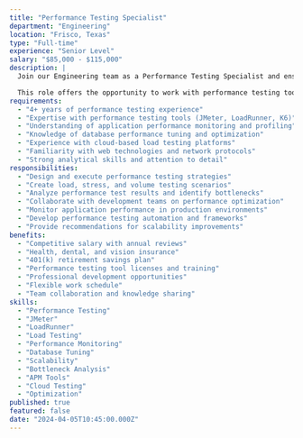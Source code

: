 ```yaml
---
title: "Performance Testing Specialist"
department: "Engineering"
location: "Frisco, Texas"
type: "Full-time"
experience: "Senior Level"
salary: "$85,000 - $115,000"
description: |
  Join our Engineering team as a Performance Testing Specialist and ensure our applications perform optimally under various load conditions. You'll design and execute performance testing strategies that guarantee excellent user experiences at scale.

  This role offers the opportunity to work with performance testing tools and contribute to our scalability initiatives.
requirements:
  - "4+ years of performance testing experience"
  - "Expertise with performance testing tools (JMeter, LoadRunner, K6)"
  - "Understanding of application performance monitoring and profiling"
  - "Knowledge of database performance tuning and optimization"
  - "Experience with cloud-based load testing platforms"
  - "Familiarity with web technologies and network protocols"
  - "Strong analytical skills and attention to detail"
responsibilities:
  - "Design and execute performance testing strategies"
  - "Create load, stress, and volume testing scenarios"
  - "Analyze performance test results and identify bottlenecks"
  - "Collaborate with development teams on performance optimization"
  - "Monitor application performance in production environments"
  - "Develop performance testing automation and frameworks"
  - "Provide recommendations for scalability improvements"
benefits:
  - "Competitive salary with annual reviews"
  - "Health, dental, and vision insurance"
  - "401(k) retirement savings plan"
  - "Performance testing tool licenses and training"
  - "Professional development opportunities"
  - "Flexible work schedule"
  - "Team collaboration and knowledge sharing"
skills:
  - "Performance Testing"
  - "JMeter"
  - "LoadRunner"
  - "Load Testing"
  - "Performance Monitoring"
  - "Database Tuning"
  - "Scalability"
  - "Bottleneck Analysis"
  - "APM Tools"
  - "Cloud Testing"
  - "Optimization"
published: true
featured: false
date: "2024-04-05T10:45:00.000Z"
---
```

